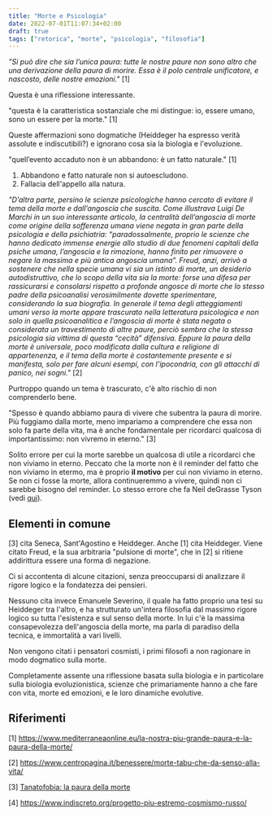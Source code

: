 ```yaml
---
title: "Morte e Psicologia"
date: 2022-07-01T11:07:34+02:00
draft: true
tags: ["retorica", "morte", "psicologia", "filosofia"]
---
```


_"Si può dire che sia l’unica paura: tutte le nostre paure non sono altro che una derivazione della paura di morire. Essa è il polo centrale unificatore, e nascosto, delle nostre emozioni."_ [1]

Questa è una riflessione interessante.

"questa è la caratteristica sostanziale che mi distingue: io, essere umano, sono un essere per la morte." [1]

Queste affermazioni sono dogmatiche (Heiddeger ha espresso verità assolute e indiscutibili?) e ignorano cosa sia la biologia e l'evoluzione.

"quell’evento accaduto non è un abbandono: è un fatto naturale." [1]

1. Abbandono e fatto naturale non si autoescludono.
2. Fallacia dell'appello alla natura.

_"D’altra parte, persino le scienze psicologiche hanno cercato di evitare il tema della morte e dall’angoscia che suscita. Come illustrava Luigi De Marchi in un suo interessante articolo, la centralità dell’angoscia di morte come origine della sofferenza umana viene negata in gran parte della psicologia e della psichiatria: “paradossalmente, proprio le scienze che hanno dedicato immense energie allo studio di due fenomeni capitali della psiche umana, l’angoscia e la rimozione, hanno finito per rimuovere o negare la massima e più antica angoscia umana”.
Freud, anzi, arrivò a sostenere che nella specie umana vi sia un istinto di morte, un desiderio autodistruttivo, che lo scopo della vita sia la morte: forse una difesa per rassicurarsi e consolarsi rispetto a profonde angosce di morte che lo stesso padre della psicoanalisi verosimilmente dovette sperimentare, considerando la sua biografia.  In generale il tema degli atteggiamenti umani verso la morte appare trascurato nella letteratura psicologica e non solo in quella psicoanalitica e l’angoscia di morte è stata negata o considerata un travestimento di altre paure, perciò sembra che la stessa psicologia sia vittima di questa “cecità” difensiva. Eppure la paura della morte è universale, poco modificata dalla cultura e religione di appartenenza, e il tema della morte è costantemente presente e si manifesta, solo per fare alcuni esempi, con l’ipocondria, con gli attacchi di panico, nei sogni."_ [2]

Purtroppo quando un tema è trascurato, c'è alto rischio di non comprenderlo bene.

"Spesso è quando abbiamo paura di vivere che subentra la paura di morire. Più fuggiamo dalla morte, meno impariamo a comprendere che essa non solo fa parte della vita, ma è anche fondamentale per ricordarci qualcosa di importantissimo: non vivremo in eterno." [3]

Solito errore per cui la morte sarebbe un qualcosa di utile a ricordarci che non viviamo in eterno. Peccato che la morte non è il reminder del fatto che non viviamo in etermo, ma è proprio **il motivo** per cui non viviamo in eterno. Se non ci fosse la morte, allora continueremmo a vivere, quindi non ci sarebbe bisogno del reminder. Lo stesso errore che fa Neil deGrasse Tyson (vedi [qui](/rjevolution/posts/morte-e-motivazione)).

## Elementi in comune

[3] cita Seneca, Sant'Agostino e Heiddeger.
Anche [1] cita Heiddeger.
Viene citato Freud, e la sua arbitraria "pulsione di morte", che in [2] si ritiene addirittura essere una forma di negazione.

Ci si accontenta di alcune citazioni, senza preoccuparsi di analizzare il rigore logico e la fondatezza dei pensieri.

Nessuno cita invece Emanuele Severino, il quale ha fatto proprio una tesi su Heiddeger tra l'altro, e ha strutturato un'intera filosofia dal massimo rigore logico su tutta l'esistenza e sul senso della morte. In lui c'è la massima consapevolezza dell'angoscia della morte, ma parla di paradiso della tecnica, e immortalità a vari livelli.

Non vengono citati i pensatori cosmisti, i primi filosofi a non ragionare in modo dogmatico sulla morte.

Completamente assente una riflessione basata sulla biologia e in particolare sulla biologia evoluzionistica, scienze che primariamente hanno a che fare con vita, morte ed emozioni, e le loro dinamiche evolutive.

## Riferimenti

[1] https://www.mediterraneaonline.eu/la-nostra-piu-grande-paura-e-la-paura-della-morte/

[2] https://www.centropagina.it/benessere/morte-tabu-che-da-senso-alla-vita/

[3] [Tanatofobia: la paura della morte](https://www.unobravo.com/post/morire-per-paura-di-vivere)

[4] https://www.indiscreto.org/progetto-piu-estremo-cosmismo-russo/
